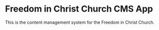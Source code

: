 # Freedom in Christ Church CMS App

This is the content management system for the Freedom in Christ Church.

